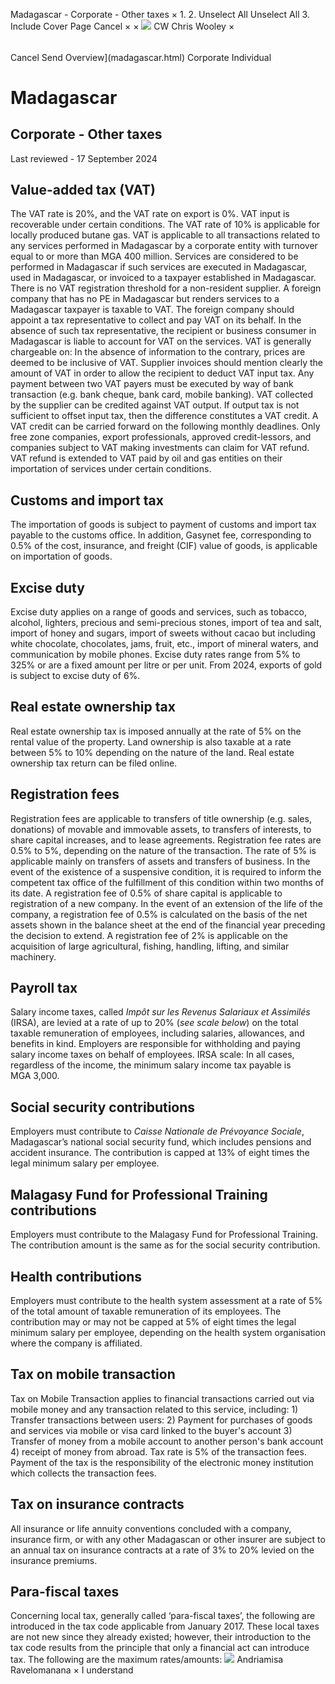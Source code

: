 Madagascar - Corporate - Other taxes
×
1.
2.
Unselect All
Unselect All
3.
Include Cover Page
Cancel
×
×
![](-/media/world-wide-tax-summaries/attachments/global---chris-wooley.ashx%3Frev=ac5e5f3223b34096b1afc2a6009c7320&revision=ac5e5f32-23b3-4096-b1af-c2a6009c7320&hash=859B7ADC84DC2CBEC9760E9E6EE7DE6D0A8BFCDF)
CW
Chris Wooley
×
######
Cancel
Send
Overview](madagascar.html)
Corporate
Individual
# Madagascar
## Corporate - Other taxes
Last reviewed - 17 September 2024
## Value-added tax (VAT)
The VAT rate is 20%, and the VAT rate on export is 0%. VAT input is recoverable under certain conditions.
The VAT rate of 10% is applicable for locally produced butane gas.
VAT is applicable to all transactions related to any services performed in Madagascar by a corporate entity with turnover equal to or more than MGA 400 million.
Services are considered to be performed in Madagascar if such services are executed in Madagascar, used in Madagascar, or invoiced to a taxpayer established in Madagascar.
There is no VAT registration threshold for a non-resident supplier. A foreign company that has no PE in Madagascar but renders services to a Madagascar taxpayer is taxable to VAT. The foreign company should appoint a tax representative to collect and pay VAT on its behalf. In the absence of such tax representative, the recipient or business consumer in Madagascar is liable to account for VAT on the services.
VAT is generally chargeable on:
In the absence of information to the contrary, prices are deemed to be inclusive of VAT. Supplier invoices should mention clearly the amount of VAT in order to allow the recipient to deduct VAT input tax. Any payment between two VAT payers must be executed by way of bank transaction (e.g. bank cheque, bank card, mobile banking).
VAT collected by the supplier can be credited against VAT output. If output tax is not sufficient to offset input tax, then the difference constitutes a VAT credit. A VAT credit can be carried forward on the following monthly deadlines.
Only free zone companies, export professionals, approved credit-lessors, and companies subject to VAT making investments can claim for VAT refund. VAT refund is extended to VAT paid by oil and gas entities on their importation of services under certain conditions.
## Customs and import tax
The importation of goods is subject to payment of customs and import tax payable to the customs office.
In addition, Gasynet fee, corresponding to 0.5% of the cost, insurance, and freight (CIF) value of goods, is applicable on importation of goods.
## Excise duty
Excise duty applies on a range of goods and services, such as tobacco, alcohol, lighters, precious and semi-precious stones, import of tea and salt, import of honey and sugars, import of sweets without cacao but including white chocolate, chocolates, jams, fruit, etc., import of mineral waters, and communication by mobile phones. Excise duty rates range from 5% to 325% or are a fixed amount per litre or per unit. From 2024, exports of gold is subject to excise duty of 6%.
## Real estate ownership tax
Real estate ownership tax is imposed annually at the rate of 5% on the rental value of the property.
Land ownership is also taxable at a rate between 5% to 10% depending on the nature of the land. Real estate ownership tax return can be filed online.
## Registration fees
Registration fees are applicable to transfers of title ownership (e.g. sales, donations) of movable and immovable assets, to transfers of interests, to share capital increases, and to lease agreements.
Registration fee rates are 0.5% to 5%, depending on the nature of the transaction. The rate of 5% is applicable mainly on transfers of assets and transfers of business. In the event of the existence of a suspensive condition, it is required to inform the competent tax office of the fulfillment of this condition within two months of its date.
A registration fee of 0.5% of share capital is applicable to registration of a new company.
In the event of an extension of the life of the company, a registration fee of 0.5% is calculated on the basis of the net assets shown in the balance sheet at the end of the financial year preceding the decision to extend.
A registration fee of 2% is applicable on the acquisition of large agricultural, fishing, handling, lifting, and similar machinery.
## Payroll tax
Salary income taxes, called *Impôt sur les Revenus Salariaux et Assimilés* (IRSA), are levied at a rate of up to 20% (*see scale below*) on the total taxable remuneration of employees, including salaries, allowances, and benefits in kind. Employers are responsible for withholding and paying salary income taxes on behalf of employees.
IRSA scale:
In all cases, regardless of the income, the minimum salary income tax payable is MGA 3,000.
## Social security contributions
Employers must contribute to *Caisse Nationale de Prévoyance Sociale*, Madagascar’s national social security fund, which includes pensions and accident insurance. The contribution is capped at 13% of eight times the legal minimum salary per employee.
## Malagasy Fund for Professional Training contributions
Employers must contribute to the Malagasy Fund for Professional Training. The contribution amount is the same as for the social security contribution.
## Health contributions
Employers must contribute to the health system assessment at a rate of 5% of the total amount of taxable remuneration of its employees. The contribution may or may not be capped at 5% of eight times the legal minimum salary per employee, depending on the health system organisation where the company is affiliated.
## Tax on mobile transaction
Tax on Mobile Transaction applies to financial transactions carried out via mobile money and any transaction related to this service, including: 1) Transfer transactions between users: 2) Payment for purchases of goods and services via mobile or visa card linked to the buyer's account 3) Transfer of money from a mobile account to another person's bank account 4) receipt of money from abroad.
Tax rate is 5% of the transaction fees. Payment of the tax is the responsibility of the electronic money institution which collects the transaction fees.
## Tax on insurance contracts
All insurance or life annuity conventions concluded with a company, insurance firm, or with any other Madagascan or other insurer are subject to an annual tax on insurance contracts at a rate of 3% to 20% levied on the insurance premiums.
## Para-fiscal taxes
Concerning local tax, generally called ‘para-fiscal taxes’, the following are introduced in the tax code applicable from January 2017. These local taxes are not new since they already existed; however, their introduction to the tax code results from the principle that only a financial act can introduce tax. The following are the maximum rates/amounts:
![](-/media/world-wide-tax-summaries/attachments/madagascar---andriamisa-ravelomanana.ashx%3Frev=22c5f70e2e6848d6a7278a723f553d83&revision=22c5f70e-2e68-48d6-a727-8a723f553d83&hash=6A92A76262C9B10C1B6A9A27799308FB91827958)
Andriamisa Ravelomanana
×
I understand